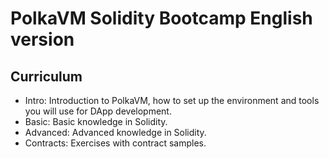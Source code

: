 # PolkaVM Solidity Bootcamp English version

## Curriculum
- Intro: Introduction to PolkaVM, how to set up the environment and tools you will use for DApp development.
- Basic: Basic knowledge in Solidity.
- Advanced: Advanced knowledge in Solidity.
- Contracts: Exercises with contract samples.
